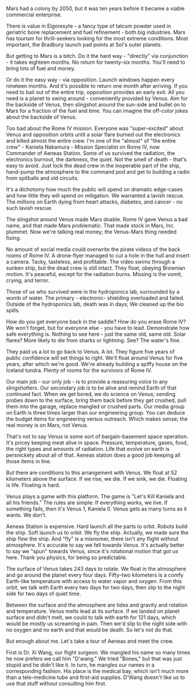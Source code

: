 Mars had a colony by 2050, but it was ten years before it became a viable commercial enterprise.

There is value in Elgoresyte - a fancy type of talcum powder used in geriatric bone replacement and fuel refinement - both big industries. Mars has tourism for thrill-seekers looking for the most extreme conditions. Most important, the Bradbury launch pad points at Sol's outer planets.

But getting to Mars is a bitch. Do it the hard way - "directly" via conjunction - it takes eighteen months. No return for twenty-six months. You'll need to bring lots of fuel and money.

Or do it the easy way - via opposition. Launch windows happen every nineteen months. And it's possible to return one month after arriving. If you need to bail out of the entire trip, opposition provides an early exit. All you need is a planet to swing around - conveniently provided by Venus. Aim for the backside of Venus, then slingshot around the sun-side and bullet on to Mars for a fraction of the fuel and time. You can imagine the off-color jokes about the backside of Venus.

Too bad about the Rome IV mission. Everyone was "super-excited" about Venus and opposition orbits until a solar flare burned out the electronics and killed almost the entire crew. I'm one of the "almost" of "the entire crew" - Kaniela Nakamura - Mission Specialist on Rome IV, now Commander of Aeneas Station. Some of us survived the radiation, the electronics burnout, the darkness, the quiet. Not the smell of death - that's easy to avoid. Just lock the dead crew in the inoperable part of the ship, hand-pump the atmosphere to the command pod and get to building a radio from spitballs and old circuits.

It's a dichotomy how much the public will spend on dramatic edge-cases and how little they will spend on mitigation. We warranted a lavish rescue. The millions on Earth dying from heart attacks, diabetes, and cancer - no such lavish rescue.

The slingshot around Venus made Mars doable. Rome IV gave Venus a bad name, and that made Mars problematic. That made stock in Mars, Inc. plummet. Now we're talking real money; the Venus-Mars thing needed fixing.

No amount of social media could overwrite the pirate videos of the back rooms of Rome IV. A drone-flyer managed to cut a hole in the hull and insert a camera. Tacky, tasteless, and profitable. The video swims through a sunken ship, but the dead crew is still intact. They float, obeying Brownian motion. It's peaceful, except for the radiation burns. Missing is the vomit, crying, and terror.

Those of us who survived were in the hydroponics lab, surrounded by a womb of water. The primary - electronic- shielding overloaded and failed. Outside of the hydroponics lab, death was in days; We cleaned up the bio spills.

How do you get everyone back in the saddle? How do you erase Rome IV? We won't forget, but for everyone else - you have to lead. Demonstrate how safe everything is. Nothing to see here - just the same old, same old. Solar flares? More likely to die from sharks or lightning. See? The water's fine.

They paid us a lot to go back to Venus. A lot. They figure five years of public confidence will set things to right. We'll float around Venus for five years, after which we're good. We're already building a spiffy house on the Iceland tundra. Plenty of rooms for the survivors of Rome IV.

Our main job - our only job - is to provide a reassuring voice to any slingshotters. Our secondary job is to be alive and remind Earth of that continued fact. When we get bored, we do science on Venus; sending probes down to the surface, bring them back before they get crushed, pull them into the garage, replace mangled or crushed parts. Our media group on Earth is three times larger than our engineering group. You can deduce the budget items for engineering versus outreach. Which makes sense; the real money is on Mars, not Venus.

That's not to say Venus is some sort of bargain-basement space operation. It's pricey keeping meat alive in space. Pressure, temperature, gases, food, the right types and amounts of radiation. Life that evolve on earth is persnickety about all of that. Aeneas station does a good job keeping all those items in line.

But there are conditions to this arrangement with Venus. We float at 52 kilometers above the surface. If we rise, we die. If we sink, we die. Floating is life. Floating is hard.

Venus plays a game with this platform. The game is "Let's Kill Kaniela and all his friends." The rules are simple: If everything works, we live. If something fails, then it's Venus 1, Kaniela 0. Venus gets as many turns as it wants. We don't.

Aeneas Station is expensive. Hard launch all the parts to orbit. Robots build the ship. Soft launch us to orbit. We fly the ship. Actually, we made sure the ship flew the ship. And "fly" is a misnomer, there isn't any flight without atmosphere. It's accurate to say we fell towards Venus. It's actually better to say we "spun" towards Venus, since it's rotational motion that got us here. Thank you physics, for being so predictable.

The surface of Venus takes 243 days to rotate. We float in the atmosphere and go around the planet every four days. Fifty-two kilometers is a comfy Earth-like temperature with access to water vapor and oxygen. From this orbit, we talk with Earth every two days for two days, then slip to the night side for two days of quiet time.

Between the surface and the atmosphere are tides and gravity and rotation and temperature. Venus melts lead at its surface. If we landed on planet surface and didn't melt, we could to talk with earth for 121 days, which would be mostly us screaming in pain. Then we'd slip to the night side with no oxygen and no earth and that would be death. So let's not do that.

But enough about me. Let's take a tour of Aeneas and meet the crew.

First is Dr. Xi Wang, our flight surgeon. We mangled his name so many times he now prefers we call him "D'wang." We tried "Bones," but that was just stupid and he didn't like it. In turn, he mangles our names in a corresponding fashion. His place is the medical bay, which isn't much more than a tele-medicine tube and first-aid supplies. D'Wang doesn't like us to use that stuff without consulting him first.
